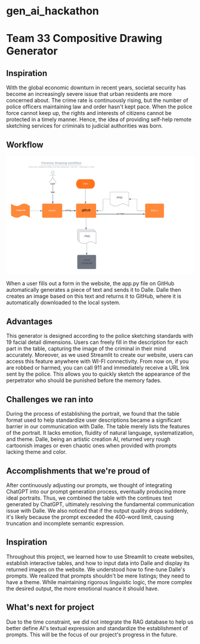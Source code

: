 # gen_ai_hackathon
# Team 33 Compositive Drawing Generator

## Inspiration

With the global economic downturn in recent years, societal security has become an increasingly severe issue that urban residents are more concerned about. The crime rate is continuously rising, but the number of police officers maintaining law and order hasn't kept pace. When the police force cannot keep up, the rights and interests of citizens cannot be protected in a timely manner. Hence, the idea of providing self-help remote sketching services for criminals to judicial authorities was born.

## Workflow

![workflow](<Blank diagram (1).png>)

When a user fills out a form in the website, the app.py file on GitHub automatically generates a piece of text and sends it to Dalle. Dalle then creates an image based on this text and returns it to GitHub, where it is automatically downloaded to the local system.

## Advantages

This generator is designed according to the police sketching standards with 19 facial detail dimensions. Users can freely fill in the description for each part in the table, capturing the image of the criminal in their mind accurately. Moreover, as we used Streamlit to create our website, users can access this feature anywhere with WI-FI connectivity. From now on, if you are robbed or harmed, you can call 911 and immediately receive a URL link sent by the police. This allows you to quickly sketch the appearance of the perpetrator who should be punished before the memory fades.

## Challenges we ran into

During the process of establishing the portrait, we found that the table format used to help standardize user descriptions became a significant barrier in our communication with Dalle. The table merely lists the features of the portrait. It lacks emotion, fluidity of natural language, systematization, and theme. Dalle, being an artistic creation AI, returned very rough cartoonish images or even chaotic ones when provided with prompts lacking theme and color.

## Accomplishments that we're proud of

After continuously adjusting our prompts, we thought of integrating ChatGPT into our prompt generation process, eventually producing more ideal portraits. Thus, we combined the table with the continues text generated by ChatGPT, ultimately resolving the fundamental communication issue with Dalle. We also noticed that if the output quality drops suddenly, it's likely because the prompt exceeded the 400-word limit, causing truncation and incomplete semantic expression.

## Inspiration

Throughout this project, we learned how to use Streamlit to create websites, establish interactive tables, and how to input data into Dalle and display its returned images on the website.
We understood how to fine-tune Dalle's prompts. We realized that prompts shouldn't be mere listings; they need to have a theme. While maintaining rigorous linguistic logic, the more complex the desired output, the more emotional nuance it should have.

## What's next for project

Due to the time constraint, we did not integrate the RAG database to help us better define AI's textual expression and standardize the establishment of prompts. This will be the focus of our project's progress in the future.
